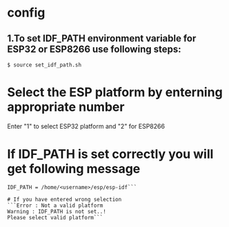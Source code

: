 # config
## 1.To set IDF_PATH environment variable for ESP32 or ESP8266 use following steps:
```$ source set_idf_path.sh```

# Select the ESP platform by enterning appropriate number
Enter "1" to select ESP32 platform and "2" for ESP8266

# If IDF_PATH is set correctly you will get following message
  ```Exporting IDF_PATH for ESP32
  IDF_PATH = /home/<username>/esp/esp-idf```
  
# If you have entered wrong selection
  ```Error : Not a valid platform
  Warning : IDF_PATH is not set..!
  Please select valid platform```
